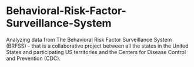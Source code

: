 # Behavioral-Risk-Factor-Surveillance-System
Analyzing data from The Behavioral Risk Factor Surveillance System (BRFSS) - that is a collaborative project between all the states in the United States and participating US territories and the Centers for Disease Control and Prevention (CDC).
